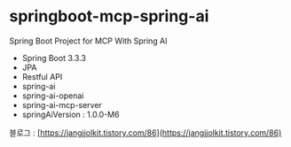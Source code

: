 # springboot-mcp-spring-ai
Spring Boot Project for MCP With Spring AI

- Spring Boot 3.3.3
- JPA
- Restful API
- spring-ai
- spring-ai-openai
- spring-ai-mcp-server
- springAiVersion : 1.0.0-M6

블로그 : [https://jangjjolkit.tistory.com/86](https://jangjjolkit.tistory.com/86)
